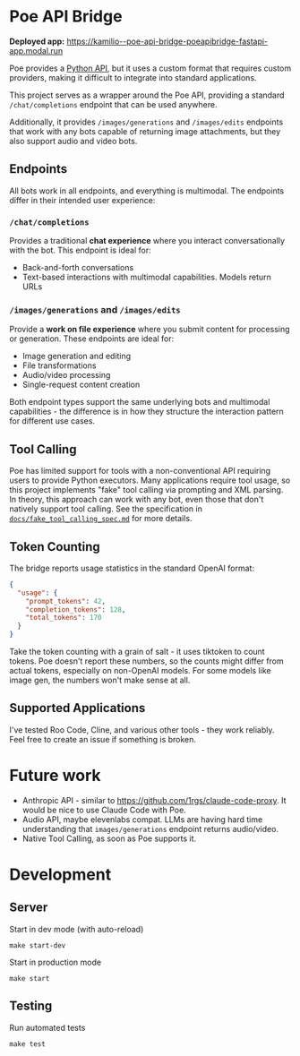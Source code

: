 # Poe API Bridge

**Deployed app:** https://kamilio--poe-api-bridge-poeapibridge-fastapi-app.modal.run

Poe provides a [Python API](https://creator.poe.com/docs/external-application-guide), but it uses a custom format that requires custom providers, making it difficult to integrate into standard applications.

This project serves as a wrapper around the Poe API, providing a standard `/chat/completions` endpoint that can be used anywhere.

Additionally, it provides `/images/generations` and `/images/edits` endpoints that work with any bots capable of returning image attachments, but they also support audio and video bots.

## Endpoints

All bots work in all endpoints, and everything is multimodal. The endpoints differ in their intended user experience:

### `/chat/completions`
Provides a traditional **chat experience** where you interact conversationally with the bot. This endpoint is ideal for:
- Back-and-forth conversations
- Text-based interactions with multimodal capabilities. Models return URLs

### `/images/generations` and `/images/edits`
Provide a **work on file experience** where you submit content for processing or generation. These endpoints are ideal for:
- Image generation and editing
- File transformations
- Audio/video processing
- Single-request content creation

Both endpoint types support the same underlying bots and multimodal capabilities - the difference is in how they structure the interaction pattern for different use cases.

## Tool Calling

Poe has limited support for tools with a non-conventional API requiring users to provide Python executors. Many applications require tool usage, so this project implements "fake" tool calling via prompting and XML parsing. In theory, this approach can work with any bot, even those that don't natively support tool calling. See the specification in [`docs/fake_tool_calling_spec.md`](docs/fake_tool_calling_spec.md) for more details.

## Token Counting

The bridge reports usage statistics in the standard OpenAI format:
```json
{
  "usage": {
    "prompt_tokens": 42,
    "completion_tokens": 128,
    "total_tokens": 170
  }
}
```

Take the token counting with a grain of salt - it uses tiktoken to count tokens. Poe doesn't report these numbers, so the counts might differ from actual tokens, especially on non-OpenAI models. For some models like image gen, the numbers won't make sense at all. 

## Supported Applications

I've tested Roo Code, Cline, and various other tools - they work reliably. Feel free to create an issue if something is broken.

# Future work
- Anthropic API - similar to https://github.com/1rgs/claude-code-proxy. It would be nice to use Claude Code with Poe. 
- Audio API, maybe elevenlabs compat. LLMs are having hard time understanding that `images/generations` endpoint returns audio/video.
- Native Tool Calling, as soon as Poe supports it.

# Development

## Server
Start in dev mode (with auto-reload)
```
make start-dev
```

Start in production mode
```
make start
```

## Testing
Run automated tests
```
make test
```